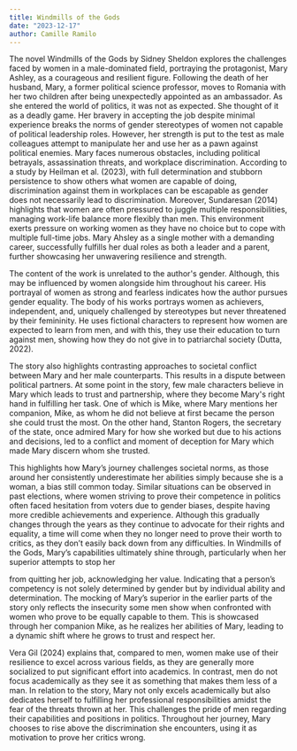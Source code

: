 ```yaml
---
title: Windmills of the Gods
date: "2023-12-17"
author: Camille Ramilo
---
```


The novel Windmills of the Gods by Sidney Sheldon explores the challenges faced by women in a male-dominated field, portraying the protagonist, Mary Ashley, as a courageous and resilient figure. Following the death of her husband, Mary, a former political science professor, moves to Romania with her two children after being unexpectedly appointed as an ambassador. As she entered the world of politics, it was not as expected. She thought of it as a deadly game. Her bravery in accepting the job despite minimal experience breaks the norms of gender stereotypes of women not capable of political leadership roles. However, her strength is put to the test as male colleagues attempt to manipulate her and use her as a pawn against political enemies. Mary faces numerous obstacles, including political betrayals, assassination threats, and workplace discrimination. According to a study by Heilman et al. (2023), with full determination and stubborn persistence to show others what women are capable of doing, discrimination against them in workplaces can be escapable as gender does not necessarily lead to discrimination. Moreover, Sundaresan (2014) highlights that women are often pressured to juggle multiple responsibilities, managing work-life balance more flexibly than men. This environment exerts pressure on working women as they have no choice but to cope with multiple full-time jobs. Mary Ahsley as a single mother with a demanding career, successfully fulfills her dual roles as both a leader and a parent, further showcasing her unwavering resilience and strength.

The content of the work is unrelated to the author's gender. Although, this may be influenced by women alongside him throughout his career. His portrayal of women as strong and fearless indicates how the author pursues gender equality. The body of his works portrays women as achievers, independent, and, uniquely challenged by stereotypes but never threatened by their femininity. He uses fictional characters to represent how women are expected to learn from men, and with this, they use their education to turn against men, showing how they do not give in to patriarchal society (Dutta, 2022). 

The story also highlights contrasting approaches to societal conflict between Mary and her male counterparts. This results in a dispute between political partners. At some point in the story, few male characters believe in Mary which leads to trust and partnership, where they become Mary's right hand in fulfilling her task. One of which is Mike, where Mary mentions her companion, Mike, as whom he did not believe at first became the person she could trust the most. On the other hand, Stanton Rogers, the secretary of the state, once admired Mary for how she worked but due to his actions and decisions, led to a conflict and moment of deception for Mary which made Mary discern whom she trusted. 

This highlights how Mary’s journey challenges societal norms, as those around her consistently underestimate her abilities simply because she is a woman, a bias still common today. Similar situations can be observed in past elections, where women striving to prove their competence in politics often faced hesitation from voters due to gender biases, despite having more credible achievements and experience. Although this gradually changes through the years as they continue to advocate for their rights and equality, a time will come when they no longer need to prove their worth to critics, as they don’t easily back down from any difficulties. In Windmills of the Gods, Mary’s capabilities ultimately shine through, particularly when her superior attempts to stop her 


from quitting her job, acknowledging her value. Indicating that a person’s competency is 
not solely determined by gender but by individual ability and determination. The mocking of Mary’s superior in the earlier parts of the story only reflects the insecurity some men show when confronted with women who prove to be equally capable to them. This is showcased through her companion Mike, as he realizes her abilities of Mary, leading to a dynamic shift where he grows to trust and respect her.

Vera Gil (2024) explains that, compared to men, women make use of their resilience to excel across various fields, as they are generally more socialized to put significant effort into academics. In contrast, men do not focus academically as they see it as something that makes them less of a man. In relation to the story, Mary not only excels academically but also dedicates herself to fulfilling her professional responsibilities amidst the fear of the threats thrown at her. This challenges the  pride of men regarding their capabilities and positions in politics. Throughout her journey, Mary chooses to rise above the discrimination she encounters, using it as motivation to prove her critics wrong.
